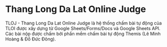 # Thang Long Da Lat Online Judge

TLOJ - Thang Long Da Lat Online Judge là hệ thống chấm bài tự động của TLOI được xây dựng từ Google Sheets/Forms/Docs và Google Sheets API. Các bài nộp được chấm bởi phần mềm chấm bài tự động Themis (Lê Minh Hoàng & Đỗ Đức Đông).
